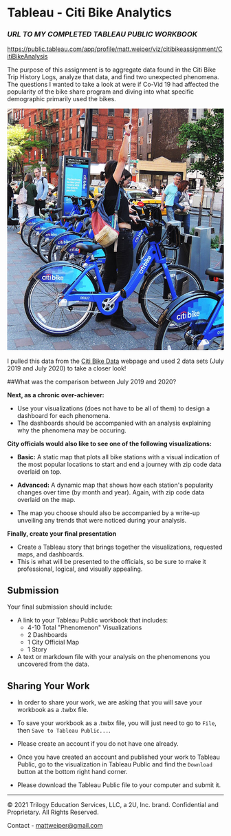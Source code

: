 # Tableau - Citi Bike Analytics

### *URL TO MY COMPLETED TABLEAU PUBLIC WORKBOOK*
https://public.tableau.com/app/profile/matt.weiper/viz/citibikeassignment/CitiBikeAnalysis


The purpose of this assignment is to aggregate data found in the Citi Bike Trip History Logs, analyze that data, and find two unexpected phenomena. The questions I wanted to take a look at were if Co-Vid 19 had affected the popularity of the bike share program and diving into what specific demographic primarily used the bikes.

![Citi-Bikes](Images/citi-bike-station-bikes.jpg)

I pulled this data from the [Citi Bike Data](https://www.citibikenyc.com/system-data) webpage and used 2 data sets (July 2019 and July 2020) to take a closer look!

##What was the comparison between July 2019 and 2020?








**Next, as a chronic over-achiever:**

* Use your visualizations (does not have to be all of them) to design a dashboard for each phenomena.
* The dashboards should be accompanied with an analysis explaining why the phenomena may be occuring. 

**City officials would also like to see one of the following visualizations:**

* **Basic:** A static map that plots all bike stations with a visual indication of the most popular locations to start and end a journey with zip code data overlaid on top.

* **Advanced:** A dynamic map that shows how each station's popularity changes over time (by month and year). Again, with zip code data overlaid on the map.

* The map you choose should also be accompanied by a write-up unveiling any trends that were noticed during your analysis.

**Finally, create your final presentation**

* Create a Tableau story that brings together the visualizations, requested maps, and dashboards.
* This is what will be presented to the officials, so be sure to make it professional, logical, and visually appealing. 


## Submission 

Your final submission should include:

* A link to your Tableau Public workbook that includes: 
  * 4-10 Total "Phenomenon" Visualizations 
  * 2 Dashboards
  * 1 City Official Map
  * 1 Story 
* A text or markdown file with your analysis on the phenomenons you uncovered from the data.

## Sharing Your Work

* In order to share your work, we are asking that you will save your workbook as a .twbx file.

* To save your workbook as a .twbx file, you will just need to go to `File`, then `Save to Tableau Public...`.

* Please create an account if you do not have one already.

* Once you have created an account and published your work to Tableau Public, go to the visualization in Tableau Public and find the `Download` button at the bottom right hand corner.

* Please download the Tableau Public file to your computer and submit it.

- - -

© 2021 Trilogy Education Services, LLC, a 2U, Inc. brand. Confidential and Proprietary. All Rights Reserved.

Contact -
mattweiper@gmail.com
